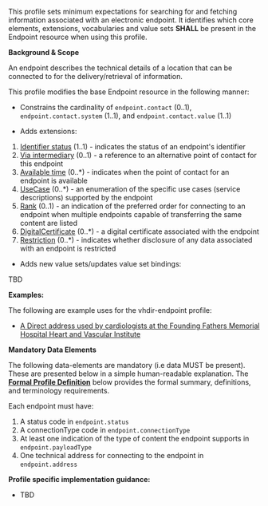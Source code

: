 This profile sets minimum expectations for searching for and fetching information associated with an electronic endpoint. It identifies which core elements, extensions, vocabularies and value sets **SHALL** be present in the Endpoint resource when using this profile.

**Background & Scope**

An endpoint describes the technical details of a location that can be connected to for the delivery/retrieval of information.

This profile modifies the base Endpoint resource in the following manner:

*  Constrains the cardinality of `endpoint.contact` (0..1), `endpoint.contact.system` (1..1), and `endpoint.contact.value` (1..1)

*  Adds extensions:

1.  [Identifier status](StructureDefinition-identifier-status.html) (1..1) - indicates the status of an endpoint's identifier
1.  [Via intermediary](StructureDefinition-contactpoint-viaintermediary.html) (0..1) - a reference to an alternative point of contact for this endpoint
1.  [Available time](StructureDefinition-contactpoint-availabletime.html) (0..*) - indicates when the point of contact for an endpoint is available
1.  [UseCase](StructureDefinition-endpoint-usecase.html) (0..*) - an enumeration of the specific use cases (service descriptions) supported by the endpoint
1.  [Rank](StructureDefinition-endpoint-rank.html) (0..1) - an indication of the preferred order for connecting to an endpoint when multiple endpoints capable of transferring the same content are listed
1.  [DigitalCertificate](StructureDefinition-digitalcertificate.html) (0..*) - a digital certificate associated with the endpoint
1.  [Restriction](StructureDefinition-usage-restriction.html) (0..*) - indicates whether disclosure of any data associated with an endpoint is restricted

*  Adds new value sets/updates value set bindings:

TBD


**Examples:**

The following are example uses for the vhdir-endpoint profile:

-  [A Direct address used by cardiologists at the Founding Fathers Memorial Hospital Heart and Vascular Institute](Endpoint-direct321.html)


**Mandatory Data Elements**

The following data-elements are mandatory (i.e data MUST be present). These are presented below in a simple human-readable explanation. The [**Formal Profile Definition**](#profile) below provides the  formal summary, definitions, and  terminology requirements.  

Each endpoint must have:

1.  A status code in `endpoint.status`
1.  A connectionType code in `endpoint.connectionType`
1.  At least one indication of the type of content the endpoint supports in `endpoint.payloadType`
1.  One technical address for connecting to the endpoint in `endpoint.address`


**Profile specific implementation guidance:**

- TBD


